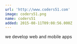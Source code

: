 ```yaml
---
url: 'http://www.coders51.com'
image: coders51.png
name: coders51
added: 2015-08-11T09:08:56.000Z
---
```

we develop web and mobile apps